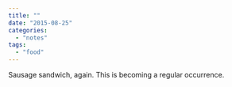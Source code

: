 ```yaml
---
title: ""
date: "2015-08-25"
categories: 
  - "notes"
tags: 
  - "food"
---
```


Sausage sandwich, again. This is becoming a regular occurrence.
